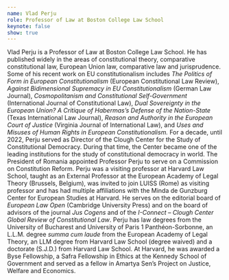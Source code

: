 ```yaml
---
name: Vlad Perju
role: Professor of Law at Boston College Law School
keynote: false
show: true
---
```


Vlad Perju is a Professor of Law at Boston College Law School. He has published widely in the areas of constitutional theory, comparative constitutional law, European Union law, comparative law and jurisprudence. Some of his recent work on EU constitutionalism includes _The Politics of Form in European Constitutionalism_ (European Constitutional Law Review), _Against Bidimensional Supremacy in EU Constitutionalism_ (German Law Journal), _Cosmopolitanism and Constitutional Self-Government_ (International Journal of Constitutional Law), _Dual Sovereignty in the European Union? A Critique of Habermas’s Defense of the Nation-State_ (Texas International Law Journal), _Reason and Authority in the European Court of Justice_ (Virginia Journal of International Law), and _Uses and Misuses of Human Rights in European Constitutionalism._
For a decade, until 2022, Perju served as Director of the Clough Center for the Study of Constitutional Democracy. During that time, the Center became one of the leading institutions for the study of constitutional democracy in world. The President of Romania appointed Professor Perju to serve on a Commission on Constitution Reform. Perju was a visiting professor at Harvard Law School, taught as an External Professor at the European Academy of Legal Theory (Brussels, Belgium), was invited to join LUISS (Rome) as visiting professor and has had multiple affiliations with the Minda de Gunzburg Center for European Studies at Harvard. He serves on the editorial board of _European Law Open_ (Cambridge University Press) and on the board of advisors of the journal _Jus Cogens_ and of the _I-Connect – Clough Center Global Review of Constitutional Law_.
Perju has law degrees from the University of Bucharest and University of Paris 1 Panthéon-Sorbonne, an L.L.M. degree _summa cum laude_ from the European Academy of Legal Theory, an LLM degree from Harvard Law School (degree waived) and a doctorate (S.J.D.) from Harvard Law School. At Harvard, he was awarded a Byse Fellowship, a Safra Fellowship in Ethics at the Kennedy School of Government and served as a fellow in Amartya Sen’s Project on Justice, Welfare and Economics.